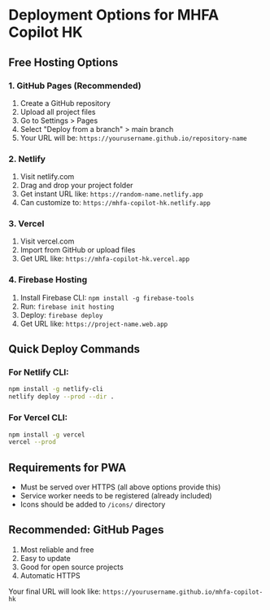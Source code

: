 # Deployment Options for MHFA Copilot HK

## Free Hosting Options

### 1. GitHub Pages (Recommended)
1. Create a GitHub repository
2. Upload all project files
3. Go to Settings > Pages
4. Select "Deploy from a branch" > main branch
5. Your URL will be: `https://yourusername.github.io/repository-name`

### 2. Netlify
1. Visit netlify.com
2. Drag and drop your project folder
3. Get instant URL like: `https://random-name.netlify.app`
4. Can customize to: `https://mhfa-copilot-hk.netlify.app`

### 3. Vercel
1. Visit vercel.com
2. Import from GitHub or upload files
3. Get URL like: `https://mhfa-copilot-hk.vercel.app`

### 4. Firebase Hosting
1. Install Firebase CLI: `npm install -g firebase-tools`
2. Run: `firebase init hosting`
3. Deploy: `firebase deploy`
4. Get URL like: `https://project-name.web.app`

## Quick Deploy Commands

### For Netlify CLI:
```bash
npm install -g netlify-cli
netlify deploy --prod --dir .
```

### For Vercel CLI:
```bash
npm install -g vercel
vercel --prod
```

## Requirements for PWA
- Must be served over HTTPS (all above options provide this)
- Service worker needs to be registered (already included)
- Icons should be added to `/icons/` directory

## Recommended: GitHub Pages
1. Most reliable and free
2. Easy to update
3. Good for open source projects
4. Automatic HTTPS

Your final URL will look like:
`https://yourusername.github.io/mhfa-copilot-hk`